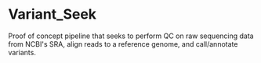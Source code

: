 # Variant_Seek
Proof of concept pipeline that seeks to perform QC on raw sequencing data from NCBI's SRA, align reads to a reference genome, and call/annotate variants.
